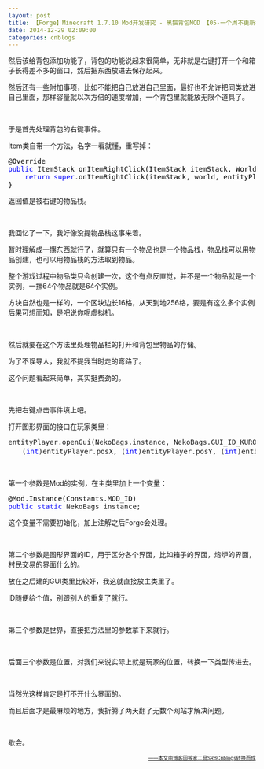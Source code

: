 ```yaml
---
layout: post
title: 【Forge】Minecraft 1.7.10 Mod开发研究 - 黑猫背包MOD 【05-一个周不更新根本说明不了什么我的字典里就没有太监这两个字不是字典大小的问题你不要说那些没用的】
date: 2014-12-29 02:09:00
categories: cnblogs
---
```


<p>然后该给背包添加功能了，背包的功能说起来很简单，无非就是右键打开一个和箱子长得差不多的窗口，然后把东西放进去保存起来。</p>
<p>然后还有一些附加事项，比如不能把自己放进自己里面，最好也不允许把同类放进自己里面，那样容量就以次方倍的速度增加，一个背包里就能放无限个道具了。</p>
<p>&nbsp;</p>
<p>于是首先处理背包的右键事件。</p>
<p>Item类自带一个方法，名字一看就懂，重写掉：</p>
<div class="cnblogs_code">
<pre><span style="color: #000000;">@Override
</span><span style="color: #0000ff;">public</span><span style="color: #000000;"> ItemStack onItemRightClick(ItemStack itemStack, World world, EntityPlayer entityPlayer) {
    </span><span style="color: #0000ff;">return</span> <span style="color: #0000ff;">super</span><span style="color: #000000;">.onItemRightClick(itemStack, world, entityPlayer);
}</span></pre>
</div>
<p>返回值是被右键的物品栈。</p>
<p>&nbsp;</p>
<p>我回忆了一下，我好像没提物品栈这事来着。</p>
<p>暂时理解成一摞东西就行了，就算只有一个物品也是一个物品栈，物品栈可以用物品创建，也可以用物品栈的方法取到物品。</p>
<p>整个游戏过程中物品类只会创建一次，这个有点反直觉，并不是一个物品就是一个实例，一摞64个物品就是64个实例。</p>
<p>方块自然也是一样的，一个区块边长16格，从天到地256格，要是有这么多个实例后果可想而知，是吧说你呢虚拟机。</p>
<p>&nbsp;</p>
<p>然后就要在这个方法里处理物品栏的打开和背包里物品的存储。</p>
<p>为了不误导人，我就不提我当时走的弯路了。</p>
<p>这个问题看起来简单，其实挺费劲的。</p>
<p>&nbsp;</p>
<p>先把右键点击事件填上吧。</p>
<p>打开图形界面的接口在玩家类里：</p>
<div class="cnblogs_code">
<pre>entityPlayer.openGui(NekoBags.instance, NekoBags.GUI_ID_KURONEKO, world,<br />　　(<span style="color: #0000ff;">int</span>)entityPlayer.posX, (<span style="color: #0000ff;">int</span>)entityPlayer.posY, (<span style="color: #0000ff;">int</span>)entityPlayer.posZ);</pre>
</div>
<p>&nbsp;</p>
<p>第一个参数是Mod的实例，在主类里加上一个变量：</p>
<div class="cnblogs_code">
<pre><span style="color: #000000;">@Mod.Instance(Constants.MOD_ID)
</span><span style="color: #0000ff;">public</span> <span style="color: #0000ff;">static</span> NekoBags instance;</pre>
</div>
<p>这个变量不需要初始化，加上注解之后Forge会处理。</p>
<p>&nbsp;</p>
<p>第二个参数是图形界面的ID，用于区分各个界面，比如箱子的界面，熔炉的界面，村民交易的界面什么的。</p>
<p>放在之后建的GUI类里比较好，我这就直接放主类里了。</p>
<p>ID随便给个值，别跟别人的重复了就行。</p>
<p>&nbsp;</p>
<p>第三个参数是世界，直接把方法里的参数拿下来就行。</p>
<p>&nbsp;</p>
<p>后面三个参数是位置，对我们来说实际上就是玩家的位置，转换一下类型传进去。</p>
<p>&nbsp;</p>
<p>当然光这样肯定是打不开什么界面的。</p>
<p>而且后面才是最麻烦的地方，我折腾了两天翻了无数个网站才解决问题。</p>
<p>&nbsp;</p>
<p>歇会。</p>

<div align=right><a href="https://github.com/mlxy/SRBCnblogs"><font size=1>——本文由博客园搬家工具SRBCnblogs转换而成</font></a></div>